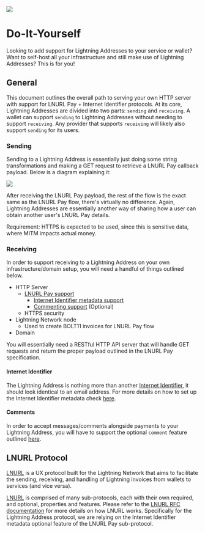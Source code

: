 
![](https://i.imgur.com/uwHlWPC.png)

# Do-It-Yourself

Looking to add support for Lightning Addresses to your service or wallet? Want to self-host all your infrastructure and still make use of Lightning Addresses? This is for you!

## General

This document outlines the overall path to serving your own HTTP server with support for LNURL Pay + Internet Identifier protocols. At its core, Lightning Addresses are divided into two parts: `sending` and `receiving`. A wallet can support `sending` to Lightning Addresses without needing to support `receiving`. Any provider that supports `receiving` will likely also support `sending` for its users.

### Sending

Sending to a Lightning Address is essentially just doing some string transformations and making a GET request to retrieve a LNURL Pay callback payload. Below is a diagram explaining it:

![](https://i.imgur.com/DIV5q8q.png)

After receiving the LNURL Pay payload, the rest of the flow is the exact same as the LNURL Pay flow, there's virtually no difference. Again, Lightning Addresses are essentially another way of sharing how a user can obtain another user's LNURL Pay details.

Requirement: HTTPS is expected to be used, since this is sensitive data, where MITM impacts actual money.

### Receiving

In order to support receiving to a Lightning Address on your own infrastructure/domain setup, you will need a  handful of things outlined below.

* HTTP Server
  * [LNURL Pay support](https://github.com/fiatjaf/lnurl-rfc/blob/master/lnurl-pay.md)
    * [Internet Identifier metadata support](https://github.com/fiatjaf/lnurl-rfc/blob/luds/16.md)
    * [Commenting support](https://github.com/fiatjaf/lnurl-rfc/blob/luds/12.md) (Optional)
  * HTTPS security
* Lightning Network node
  * Used to create BOLT11 invoices for LNURL Pay flow
* Domain

You will essentially need a RESTful HTTP API server that will handle GET requests and return the proper payload outlined in the LNURL Pay specification.

#### Internet Identifier

The Lightning Address is nothing more than another [Internet Identifier](https://datatracker.ietf.org/doc/html/rfc5322#section-3.4.1), it should look identical to an email address. For more details on how to set up the Internet Identifier metadata check [here](https://github.com/fiatjaf/lnurl-rfc/blob/luds/16.md).

#### Comments

In order to accept messages/comments alongside payments to your Lightning Address, you will have to support the optional `comment` feature outlined [here](https://github.com/fiatjaf/lnurl-rfc/blob/luds/12.md).

## LNURL Protocol

[LNURL](https://github.com/fiatjaf/lnurl-rfc) is a UX protocol built for the Lightning Network that aims to facilitate the sending, receiving, and handling of Lightning invoices from wallets to services (and vice versa).

[LNURL](https://github.com/fiatjaf/lnurl-rfc) is comprised of many sub-protocols, each with their own required, and optional, properties and features. Please refer to the [LNURL RFC documentation](https://github.com/fiatjaf/lnurl-rfc) for more details on how LNURL works. Specifically for the Lightning Address protocol, we are relying on the Internet Identifier metadata optional feature of the LNURL Pay sub-protocol.


